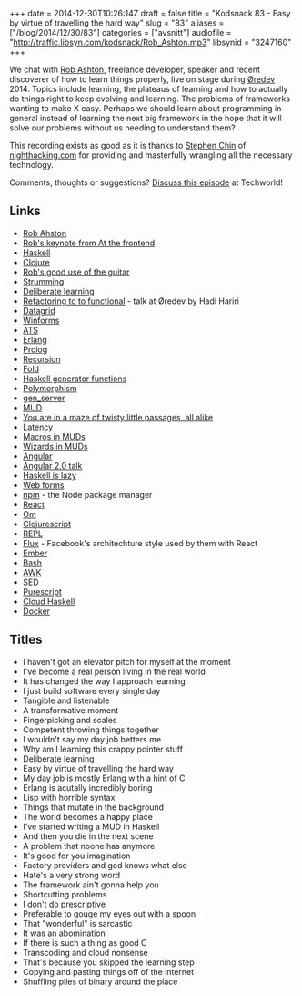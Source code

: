 +++
date = 2014-12-30T10:26:14Z
draft = false
title = "Kodsnack 83 - Easy by virtue of travelling the hard way"
slug = "83"
aliases = ["/blog/2014/12/30/83"]
categories = ["avsnitt"]
audiofile = "http://traffic.libsyn.com/kodsnack/Rob_Ashton.mp3"
libsynid = "3247160"
+++

We chat with [Rob Ashton](http://codeofrob.com/), freelance developer, speaker and recent discoverer of how to learn things properly, live on stage during [Øredev](http://www.oredev.org) 2014. Topics include learning, the plateaus of learning and how to actually do things right to keep evolving and learning. The problems of frameworks wanting to make X easy. Perhaps we should learn about programming in general instead of learning the next big framework in the hope that it will solve our problems without us needing to understand them?

This recording exists as good as it is thanks to [Stephen Chin](http://steveonjava.com/) of [nighthacking.com](http://nighthacking.com/) for providing and masterfully wrangling all the necessary technology.

Comments, thoughts or suggestions? [Discuss this episode]( techworld.idg.se/2.2524/1.603280/) at Techworld!

## Links ##
* [Rob Ahston](http://codeofrob.com/)
* [Rob's keynote from At the frontend](http://vimeo.com/110972838)
* [Haskell](https://www.haskell.org/haskellwiki/Haskell)
* [Clojure](http://clojure.org/)
* [Rob's good use of the guitar](http://oredev.org/2014/sessions/all-about-that-spec)
* [Strumming](http://en.wikipedia.org/wiki/Strum)
* [Deliberate learning](http://en.wikipedia.org/wiki/Practice_%28learning_method%29#Deliberate_practice)
* [Refactoring to to functional](http://oredev.org/2014/sessions/refactoring-to-functional) - talk at Øredev by Hadi Hariri
* [Datagrid](http://msdn.microsoft.com/en-us/library/system.windows.controls.datagrid%28v=vs.110%29.aspx)
* [Winforms](http://en.wikipedia.org/wiki/Windows_Forms)
* [ATS](http://www.ats-lang.org/)
* [Erlang](http://en.wikipedia.org/wiki/Erlang_%28programming_language%29)
* [Prolog](http://en.wikipedia.org/wiki/Prolog)
* [Recursion](http://en.wikipedia.org/wiki/Recursion)
* [Fold](https://www.haskell.org/haskellwiki/Fold)
* [Haskell generator functions](https://www.haskell.org/haskellwiki/List_comprehension)
* [Polymorphism](http://en.wikipedia.org/wiki/Polymorphism_%28computer_science%29)
* [gen_server](http://www.erlang.org/doc/man/gen_server.html)
* [MUD](http://en.wikipedia.org/wiki/MUD)
* [You are in a maze of twisty little passages, all alike](http://en.wikipedia.org/wiki/Colossal_Cave_Adventure)
* [Latency](http://en.wikipedia.org/wiki/Latency_%28engineering%29)
* [Macros in MUDs](https://www.zuggsoft.com/zmud/help6/Intr0197.htm)
* [Wizards in MUDs](http://en.wikipedia.org/wiki/Wizard_%28MUD%29)
* [Angular](https://angularjs.org/)
* [Angular 2.0 talk](http://vimeo.com/110973785)
* [Haskell is lazy](https://www.haskell.org/haskellwiki/Haskell/Lazy_evaluation)
* [Web forms](http://www.asp.net/web-forms)
* [npm](https://www.npmjs.com/) - the Node package manager
* [React](http://facebook.github.io/react/)
* [Om](https://github.com/swannodette/om)
* [Clojurescript](https://github.com/clojure/clojurescript)
* [REPL](http://en.wikipedia.org/wiki/Read%E2%80%93eval%E2%80%93print_loop)
* [Flux](https://facebook.github.io/flux/) - Facebook's architechture style used by them with React
* [Ember](http://emberjs.com/)
* [Bash](http://en.wikipedia.org/wiki/Bash_%28Unix_shell%29)
* [AWK](http://en.wikipedia.org/wiki/AWK)
* [SED](http://en.wikipedia.org/wiki/Sed)
* [Purescript](http://www.purescript.org/)
* [Cloud Haskell](https://www.haskell.org/haskellwiki/Cloud_Haskell)
* [Docker](http://en.wikipedia.org/wiki/Docker_%28software%29)

## Titles ##
* I haven't got an elevator pitch for myself at the moment
* I've become a real person living in the real world
* It has changed the way I approach learning
* I just build software every single day
* Tangible and listenable
* A transformative moment
* Fingerpicking and scales
* Competent throwing things together
* I wouldn't say my day job betters me
* Why am I learning this crappy pointer stuff
* Deliberate learning
* Easy by virtue of travelling the hard way
* My day job is mostly Erlang with a hint of C
* Erlang is acutally incredibly boring
* Lisp with horrible syntax
* Things that mutate in the background
* The world becomes a happy place
* I've started writing a MUD in Haskell
* And then you die in the next scene
* A problem that noone has anymore
* It's good for you imagination
* Factory providers and god knows what else
* Hate's a very strong word
* The framework ain't gonna help you
* Shortcutting problems
* I don't do prescriptive
* Preferable to gouge my eyes out with a spoon
* That "wonderful" is sarcastic
* It was an abomination
* If there is such a thing as good C
* Transcoding and cloud nonsense
* That's because you skipped the learning step
* Copying and pasting things off of the internet
* Shuffling piles of binary around the place